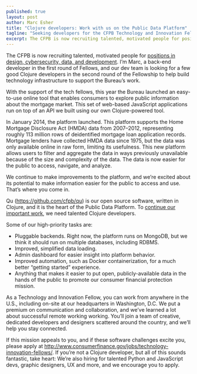 ```yaml
---
published: true
layout: post
author: Marc Esher
title: "Clojure developers: Work with us on the Public Data Platform"
tagline: "Seeking developers for the CFPB Technology and Innovation Fellowship"
excerpt: The CFPB is now recruiting talented, motivated people for positions in design, cybersecurity, data, and development. To continue our important work on the Public Data Platform, we need talented Clojure developers.
---
```


The CFPB is now recruiting talented, motivated people for
[positions in design, cybersecurity, data, and development](http://www.consumerfinance.gov/jobs/technology-innovation-fellows/).
I’m Marc, a back-end developer in the first round of Fellows,
and our dev team is looking for a few good Clojure developers
in the second round of the Fellowship to help build technology
infrastructure to support the Bureau’s work.

With the support of the tech fellows, this year the Bureau launched
an easy-to-use online tool that enables consumers to explore
public information about the mortgage market.
This set of web-based JavaScript applications run on top of an API
we built using our own Clojure-powered tool.

In January 2014, the platform launched.
This platform supports the Home Mortgage Disclosure Act (HMDA) data from 2007–2012,
representing roughly 113 million rows of deidentified mortgage loan application records.
Mortgage lenders have collected HMDA data since 1975,
but the data was only available online in raw form, limiting its usefulness.
This new platform allows users to filter and aggregate the data
in ways previously unavailable because of the size and complexity of the data.
The data is now easier for the public to access, navigate, and analyze.

We continue to make improvements to the platform,
and we’re excited about its potential to make information
easier for the public to access and use.
That’s where you come in.

Qu (<https://github.com/cfpb/qu>) is our open source software, written in Clojure,
and it is the heart of the Public Data Platform.
To [continue our important work](https://cfpb.github.io/qu/roadmap.html),
we need talented Clojure developers.

Some of our high-priority tasks are:

- Pluggable backends.
  Right now, the platform runs on MongoDB,
  but we think it should run on multiple databases, including RDBMS.
- Improved, simplified data loading.
- Admin dashboard for easier insight into platform behavior.
- Improved automation, such as Docker containerization,
  for a much better “getting started” experience.
- Anything that makes it easier to put open, publicly-available data
  in the hands of the public to promote our consumer financial protection mission.

As a Technology and Innovation Fellow, you can work from anywhere in the U.S.,
including on-site at our headquarters in Washington, D.C.
We put a premium on communication and collaboration,
and we’ve learned a lot about successful remote working working.
You’ll join a team of creative, dedicated developers and designers
scattered around the country, and we’ll help you stay connected.

If this mission appeals to you, and if these software challenges excite you,
please apply at <http://www.consumerfinance.gov/jobs/technology-innovation-fellows/>.
If you’re not a Clojure developer, but all of this sounds fantastic, take heart:
We’re also hiring for talented Python and JavaScript devs, graphic designers,
UX and more, and we encourage you to apply.
